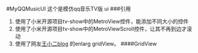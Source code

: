 #MyQQMusicUI
这个是模仿qq音乐TV版 ui
###引用
1. 使用了小米开源项目tv-show中的MetroView控件，能添加不同大小的控件
2. 使用了小米开源项目tv-show中的MetroViewScroll控件，让其不再到边才滚动
3. 使用了网友[王小二blog](http://blog.csdn.net/why200981317/article/details/43852493) 的enlarg gridView。
####GridView